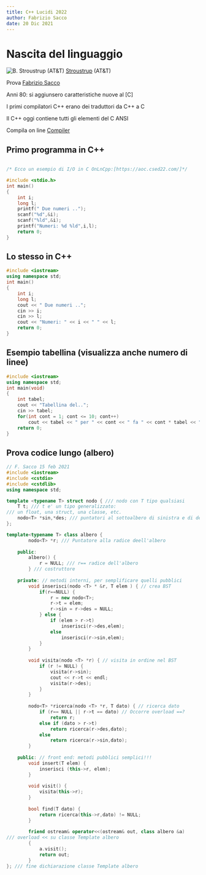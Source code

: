 ```yaml
---
title: C++ Lucidi 2022
author: Fabrizio Sacco
date: 20 Dic 2021
---
```

# Nascita del linguaggio

![](img/01.png "B. Stroustrup (AT&T)") [Stroustrup] (AT&T)


Prova [Fabrizio Sacco]

Anni 80: si aggiunsero caratteristiche nuove al [C]

I primi compilatori C++ erano dei traduttori da C++ a C

Il C++ oggi contiene tutti gli elementi del C ANSI

Compila on line [Compiler]

[Fabrizio Sacco]: http://fabriziosacco.it
[Stroustrup]: https://www.stroustrup.com/
[Compiler]: https://aoc.csed22.com/
## Primo programma in C++


```c

/* Ecco un esempio di I/O in C OnLnCpp:[https://aoc.csed22.com/]*/

#include <stdio.h>
int main()
{
	int i;
	long l;
	printf(" Due numeri ..");
	scanf("%d",&i);
	scanf("%ld",&i);
	printf("Numeri: %d %ld",i,l);
	return 0;
}
```

## Lo stesso in C++
```cpp
#include <iostream>
using namespace std;
int main()
{
	int i;
	long l;
	cout << " Due numeri ..";
	cin >> i;
	cin >> l;
	cout << "Numeri: " << i << " " << l;
	return 0;
}
```
## Esempio tabellina (visualizza anche numero di linee)
~~~~~~~~~~~~~~~~~~~~~~~~~~~~~~~~~~~~~~~~~~ {.cpp .numberLines}
#include <iostream>
using namespace std;
int main(void)
{
	int tabel;
	cout << "Tabellina del..";
	cin >> tabel;
	for(int cont = 1; cont <= 10; cont++)
		cout << tabel << " per " << cont << " fa " << cont * tabel << "\n";
	return 0;
}
~~~~~~~~~~~~~~~~~~~~~~~~~~~~~~~~~~~~~~~~~~~~ 

## Prova codice lungo (albero)
```cpp
// F. Sacco 15 feb 2021
#include <iostream>
#include <cstdio>
#include <cstdlib>
using namespace std;

template <typename T> struct nodo { /// nodo con T tipo qualsiasi
	T t; /// t e' un tipo generalizzato:
/// un float, una struct, una classe, etc.
	nodo<T> *sin,*des; /// puntatori al sottoalbero di sinistra e di destra
};

template<typename T> class albero {
		nodo<T> *r; /// Puntatore alla radice deell'albero
		
	public:
		albero() {
			r = NULL; /// r== radice dell'albero
		} /// costruttore
		
	private: // metodi interni, per semplificare quelli pubblici
		void inserisci(nodo <T> * &r, T elem ) { // crea BST
			if(r==NULL) {
				r = new nodo<T>;
				r->t = elem;
				r->sin = r->des = NULL;
			} else {
				if (elem > r->t)
					inserisci(r->des,elem);
				else
					inserisci(r->sin,elem);
			}
		}
		
		void visita(nodo <T> *r) { // visita in ordine nel BST
			if (r != NULL) {
				visita(r->sin);
				cout << r->t << endl;
				visita(r->des);
			}
		}
		
		nodo<T> *ricerca(nodo <T> *r, T dato) { // ricerca dato
			if (r== NULL || r->t == dato) // Occorre overload ==?
				return r;
			else if (dato > r->t)
				return ricerca(r->des,dato);
			else
				return ricerca(r->sin,dato);
		}
		
	public: // front end: metodi pubblici semplici!!!
		void insert(T elem) {
			inserisci (this->r, elem);
		}
		
		void visit() {
			visita(this->r);
		}
		
		bool find(T dato) {
			return ricerca(this->r,dato) != NULL;
		}
		
		friend ostream& operator<<(ostream& out, class albero &a)
/// overload << su classe Template albero
		{
			a.visit();
			return out;
		}
}; /// fine dichiarazione classe Template albero
```
